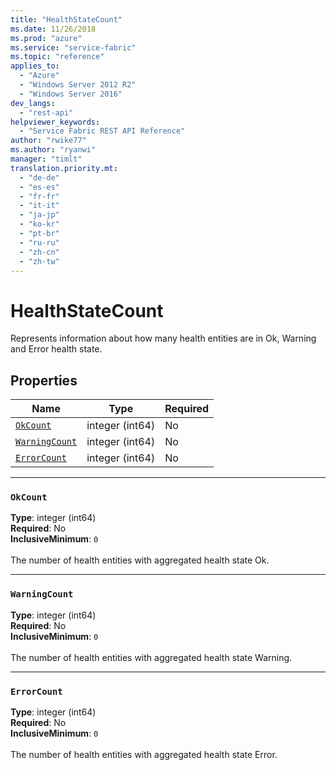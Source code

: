 ```yaml
---
title: "HealthStateCount"
ms.date: 11/26/2018
ms.prod: "azure"
ms.service: "service-fabric"
ms.topic: "reference"
applies_to: 
  - "Azure"
  - "Windows Server 2012 R2"
  - "Windows Server 2016"
dev_langs: 
  - "rest-api"
helpviewer_keywords: 
  - "Service Fabric REST API Reference"
author: "rwike77"
ms.author: "ryanwi"
manager: "timlt"
translation.priority.mt: 
  - "de-de"
  - "es-es"
  - "fr-fr"
  - "it-it"
  - "ja-jp"
  - "ko-kr"
  - "pt-br"
  - "ru-ru"
  - "zh-cn"
  - "zh-tw"
---
```

# HealthStateCount

Represents information about how many health entities are in Ok, Warning and Error health state.


## Properties
| Name | Type | Required |
| --- | --- | --- |
| [`OkCount`](#okcount) | integer (int64) | No |
| [`WarningCount`](#warningcount) | integer (int64) | No |
| [`ErrorCount`](#errorcount) | integer (int64) | No |

____
### `OkCount`
__Type__: integer (int64) <br/>
__Required__: No<br/>
__InclusiveMinimum__: `0` <br/>
<br/>
The number of health entities with aggregated health state Ok.

____
### `WarningCount`
__Type__: integer (int64) <br/>
__Required__: No<br/>
__InclusiveMinimum__: `0` <br/>
<br/>
The number of health entities with aggregated health state Warning.

____
### `ErrorCount`
__Type__: integer (int64) <br/>
__Required__: No<br/>
__InclusiveMinimum__: `0` <br/>
<br/>
The number of health entities with aggregated health state Error.
